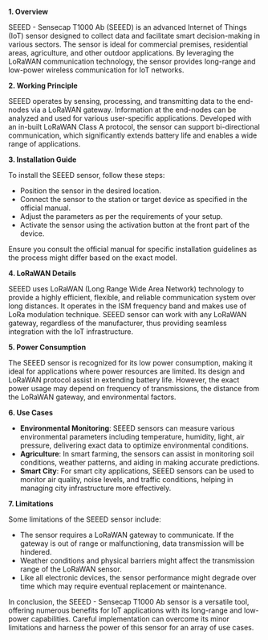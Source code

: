 **1. Overview**

SEEED - Sensecap T1000 Ab (SEEED) is an advanced Internet of Things (IoT) sensor designed to collect data and facilitate smart decision-making in various sectors. The sensor is ideal for commercial premises, residential areas, agriculture, and other outdoor applications. By leveraging the LoRaWAN communication technology, the sensor provides long-range and low-power wireless communication for IoT networks.

**2. Working Principle**

SEEED operates by sensing, processing, and transmitting data to the end-nodes via a LoRaWAN gateway. Information at the end-nodes can be analyzed and used for various user-specific applications. Developed with an in-built LoRaWAN Class A protocol, the sensor can support bi-directional communication, which significantly extends battery life and enables a wide range of applications.

**3. Installation Guide**

To install the SEEED sensor, follow these steps:

- Position the sensor in the desired location.
- Connect the sensor to the station or target device as specified in the official manual.
- Adjust the parameters as per the requirements of your setup.
- Activate the sensor using the activation button at the front part of the device.

Ensure you consult the official manual for specific installation guidelines as the process might differ based on the exact model.

**4. LoRaWAN Details**

SEEED uses LoRaWAN (Long Range Wide Area Network) technology to provide a highly efficient, flexible, and reliable communication system over long distances. It operates in the ISM frequency band and makes use of LoRa modulation technique. SEEED sensor can work with any LoRaWAN gateway, regardless of the manufacturer, thus providing seamless integration with the IoT infrastructure.

**5. Power Consumption**

The SEEED sensor is recognized for its low power consumption, making it ideal for applications where power resources are limited. Its design and LoRaWAN protocol assist in extending battery life. However, the exact power usage may depend on frequency of transmissions, the distance from the LoRaWAN gateway, and environmental factors.

**6. Use Cases**

- **Environmental Monitoring**: SEEED sensors can measure various environmental parameters including temperature, humidity, light, air pressure, delivering exact data to optimize environmental conditions.
- **Agriculture**: In smart farming, the sensors can assist in monitoring soil conditions, weather patterns, and aiding in making accurate predictions.
- **Smart City**: For smart city applications, SEEED sensors can be used to monitor air quality, noise levels, and traffic conditions, helping in managing city infrastructure more effectively.

**7. Limitations**

Some limitations of the SEEED sensor include:

- The sensor requires a LoRaWAN gateway to communicate. If the gateway is out of range or malfunctioning, data transmission will be hindered.
- Weather conditions and physical barriers might affect the transmission range of the LoRaWAN sensor.
- Like all electronic devices, the sensor performance might degrade over time which may require eventual replacement or maintenance. 

In conclusion, the SEEED - Sensecap T1000 Ab sensor is a versatile tool, offering numerous benefits for IoT applications with its long-range and low-power capabilities. Careful implementation can overcome its minor limitations and harness the power of this sensor for an array of use cases.